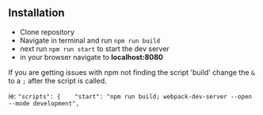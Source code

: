 ## Installation
* Clone repository
* Navigate in terminal and run `npm run build`
* next run `npm run start` to start the dev server
* in your browser navigate to __localhost:8080__

If you are getting issues with npm not finding the script 'build' change the `&` to a `;` after the script is called.

ie:   `"scripts": {   
    "start": "npm run build; webpack-dev-server --open --mode development",`
